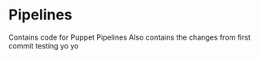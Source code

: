# Pipelines
Contains code for Puppet Pipelines 
Also contains the changes from first commit testing
yo yo
